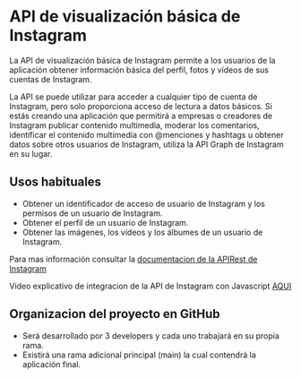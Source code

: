 # API de visualización básica de Instagram
La API de visualización básica de Instagram permite a los usuarios de la aplicación obtener información básica del perfil, fotos y vídeos de sus cuentas de Instagram.

La API se puede utilizar para acceder a cualquier tipo de cuenta de Instagram, pero solo proporciona acceso de lectura a datos básicos. Si estás creando una aplicación que permitirá a empresas o creadores de Instagram publicar contenido multimedia, moderar los comentarios, identificar el contenido multimedia con @menciones y hashtags u obtener datos sobre otros usuarios de Instagram, utiliza la API Graph de Instagram en su lugar.

## Usos habituales
* Obtener un identificador de acceso de usuario de Instagram y los permisos de un usuario de Instagram.
* Obtener el perfil de un usuario de Instagram.
* Obtener las imágenes, los vídeos y los álbumes de un usuario de Instagram.

Para mas información consultar la [documentacion de la APIRest de Instagram](https://developers.facebook.com/docs/instagram-basic-display-api?locale=es_ES)

Video explicativo de integracion de la API de Instagram con Javascript [AQUI](https://www.youtube.com/watch?v=yfB-iAvk-tY)

## Organizacion del proyecto en GitHub
* Será desarrollado por 3 developers y cada uno trabajará en su propia rama.
* Existirá una rama adicional principal (main) la cual contendrá la aplicación final.
